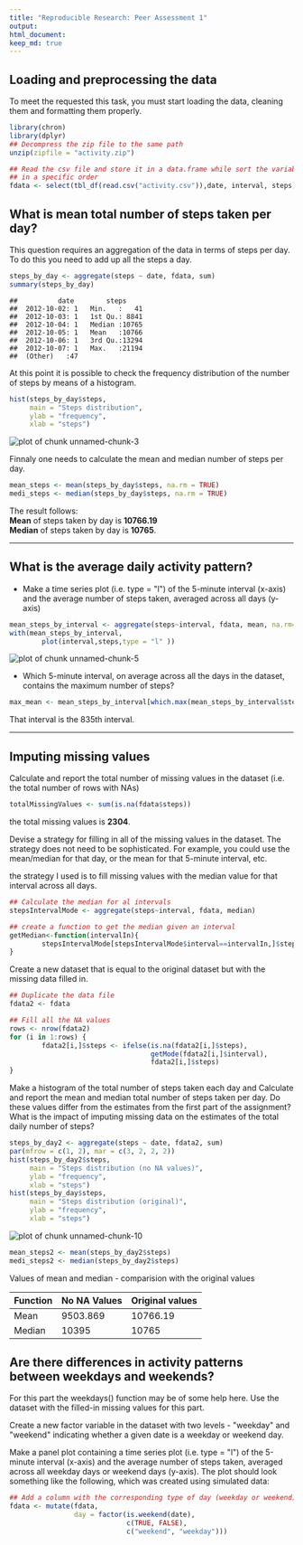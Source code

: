 ```yaml
---
title: "Reproducible Research: Peer Assessment 1"
output: 
html_document:
keep_md: true
---
```


## Loading and preprocessing the data
To meet the requested this task, you must start loading the data, cleaning them and formatting them properly.


```r
library(chron)
library(dplyr)
## Decompress the zip file to the same path
unzip(zipfile = "activity.zip")

## Read the csv file and store it in a data.frame while sort the variables
## in a specific order
fdata <- select(tbl_df(read.csv("activity.csv")),date, interval, steps)
```

## What is mean total number of steps taken per day?
This question requires an aggregation of the data in terms of steps per day. To do this you need to add up all the steps a day.


```r
steps_by_day <- aggregate(steps ~ date, fdata, sum)
summary(steps_by_day)
```

```
##          date        steps      
##  2012-10-02: 1   Min.   :   41  
##  2012-10-03: 1   1st Qu.: 8841  
##  2012-10-04: 1   Median :10765  
##  2012-10-05: 1   Mean   :10766  
##  2012-10-06: 1   3rd Qu.:13294  
##  2012-10-07: 1   Max.   :21194  
##  (Other)   :47
```

At this point it is possible to check the frequency distribution of the number of steps by means of a histogram.

```r
hist(steps_by_day$steps, 
     main = "Steps distribution",
     ylab = "frequency",
     xlab = "steps")
```

![plot of chunk unnamed-chunk-3](figure/unnamed-chunk-3-1.png) 

Finnaly one needs to calculate the mean and median number of steps per day.

```r
mean_steps <- mean(steps_by_day$steps, na.rm = TRUE)
medi_steps <- median(steps_by_day$steps, na.rm = TRUE)
```

The result follows:  
**Mean** of steps taken by day is **10766.19**   
**Median** of steps taken by day is **10765**.  

----

## What is the average daily activity pattern?
* Make a time series plot (i.e. type = "l") of the 5-minute interval (x-axis) and the average number of steps taken, averaged across all days (y-axis)

```r
mean_steps_by_interval <- aggregate(steps~interval, fdata, mean, na.rm=TRUE )
with(mean_steps_by_interval, 
        plot(interval,steps,type = "l" ))
```

![plot of chunk unnamed-chunk-5](figure/unnamed-chunk-5-1.png) 


* Which 5-minute interval, on average across all the days in the dataset, contains the maximum number of steps?

```r
max_mean <- mean_steps_by_interval[which.max(mean_steps_by_interval$steps),]$interval
```
That interval is the 835th interval.

----
## Imputing missing values
Calculate and report the total number of missing values in the dataset (i.e. the total number of rows with NAs)


```r
totalMissingValues <- sum(is.na(fdata$steps))
```
the total missing values is **2304**.

Devise a strategy for filling in all of the missing values in the dataset. The strategy does not need to be sophisticated. For example, you could use the mean/median for that day, or the mean for that 5-minute interval, etc.

the strategy I used is to fill missing values with the median value for that interval across all days.

```r
## Calculate the median for al intervals
stepsIntervalMode <- aggregate(steps~interval, fdata, median)

## create a function to get the median given an interval
getMedian<-function(intervalIn){
        stepsIntervalMode[stepsIntervalMode$interval==intervalIn,]$steps
}
```


Create a new dataset that is equal to the original dataset but with the missing data filled in.

```r
## Duplicate the data file
fdata2 <- fdata

## Fill all the NA values
rows <- nrow(fdata2)
for (i in 1:rows) {
        fdata2[i,]$steps <- ifelse(is.na(fdata2[i,]$steps), 
                                   getMode(fdata2[i,]$interval),
                                   fdata2[i,]$steps)
}
```

Make a histogram of the total number of steps taken each day and Calculate and report the mean and median total number of steps taken per day. 
Do these values differ from the estimates from the first part of the assignment? What is the impact of imputing missing data on the estimates of the total daily number of steps?


```r
steps_by_day2 <- aggregate(steps ~ date, fdata2, sum)
par(mfrow = c(1, 2), mar = c(3, 2, 2, 2))
hist(steps_by_day2$steps, 
     main = "Steps distribution (no NA values)",
     ylab = "frequency",
     xlab = "steps")
hist(steps_by_day$steps, 
     main = "Steps distribution (original)",
     ylab = "frequency",
     xlab = "steps")
```

![plot of chunk unnamed-chunk-10](figure/unnamed-chunk-10-1.png) 

```r
mean_steps2 <- mean(steps_by_day2$steps)
medi_steps2 <- median(steps_by_day2$steps)
```

Values of mean and median - comparision with the original values  

 Function | No NA Values             | Original values  
--------- | ---------------------- | ----------------------  
Mean      | 9503.869   |  10766.19  
Median    | 10395   |  10765  
 

## Are there differences in activity patterns between weekdays and weekends?
For this part the weekdays() function may be of some help here. Use the dataset with the filled-in missing values for this part.

Create a new factor variable in the dataset with two levels - "weekday" and "weekend" indicating whether a given date is a weekday or weekend day.

Make a panel plot containing a time series plot (i.e. type = "l") of the 5-minute interval (x-axis) and the average number of steps taken, averaged across all weekday days or weekend days (y-axis). The plot should look something like the following, which was created using simulated data:

```r
## Add a column with the corresponding type of day (weekday or weekend).
fdata <- mutate(fdata, 
                day = factor(is.weekend(date), 
                             c(TRUE, FALSE), 
                             c("weekend", "weekday")))
```
